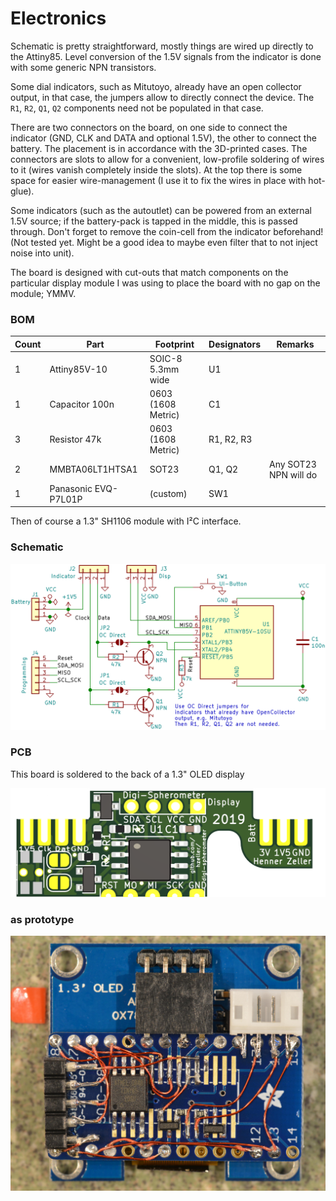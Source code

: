 Electronics
===========

Schematic is pretty straightforward, mostly things are wired up directly
to the Attiny85. Level conversion of the 1.5V signals from the indicator is
done with some generic NPN transistors.

Some dial indicators, such as Mitutoyo, already have an open collector output,
in that case, the jumpers allow to directly connect the device. The
`R1`, `R2`, `Q1`, `Q2` components need not be populated in that case.

There are two connectors on the board, on one side to connect the indicator
(GND, CLK and DATA and optional 1.5V), the other to connect the battery. The
placement is in accordance with the 3D-printed cases.
The connectors are slots to allow for a convenient, low-profile soldering of
wires to it (wires vanish completely inside the slots).
At the top there is some space for easier wire-management (I use it to fix the
wires in place with hot-glue).

Some indicators (such as the autoutlet) can be powered from an external 1.5V
source; if the battery-pack is tapped in the middle, this is passed through.
Don't forget to remove the coin-cell from the indicator beforehand!
(Not tested yet. Might be a good idea to maybe even filter that to not inject
noise into unit).

The board is designed with cut-outs that match components on the particular
display module I was using to place the board with no gap on the module; YMMV.

### BOM

Count  | Part                     | Footprint          | Designators  | Remarks
-------|--------------------------|--------------------|--------------|---------
1      | Attiny85V-10             | SOIC-8 5.3mm wide  | U1           |
1      | Capacitor 100n           | 0603 (1608 Metric) | C1           |
3      | Resistor 47k             | 0603 (1608 Metric) | R1, R2, R3   |
2      | MMBTA06LT1HTSA1          | SOT23              | Q1, Q2       | Any SOT23 NPN will do
1      | Panasonic EVQ-P7L01P     | (custom)           | SW1          |

Then of course a 1.3" SH1106 module with I²C interface.

### Schematic
![](../img/spherometer-display-schematic.png)

### PCB
This board is soldered to the back of a 1.3" OLED display

![](../img/spherometer-display-pcb.png)

### as prototype
![](../img/prototype-board.jpg)
